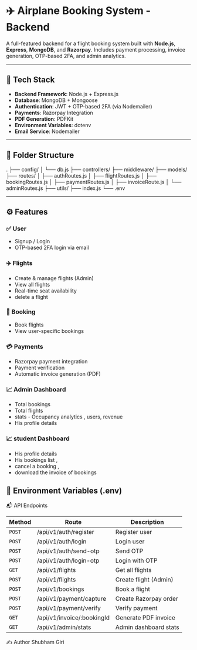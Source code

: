 # ✈️ Airplane Booking System - Backend

A full-featured backend for a flight booking system built with **Node.js**, **Express**, **MongoDB**, and **Razorpay**. Includes payment processing, invoice generation, OTP-based 2FA, and admin analytics.

---

## 🔧 Tech Stack

- **Backend Framework**: Node.js + Express.js
- **Database**: MongoDB + Mongoose
- **Authentication**: JWT + OTP-based 2FA (via Nodemailer)
- **Payments**: Razorpay Integration
- **PDF Generation**: PDFKit
- **Environment Variables**: dotenv
- **Email Service**: Nodemailer

---

## 📁 Folder Structure
.
├── config/
│   └── db.js
├── controllers/
├── middleware/
├── models/
├── routes/
│   ├── authRoutes.js
│   ├── flightRoutes.js
│   ├── bookingRoutes.js
│   ├── paymentRoutes.js
│   ├── invoiceRoute.js
│   └── adminRoutes.js
├── utils/
├── index.js
└── .env

---

## ⚙️ Features

### ✅ User
- Signup / Login
- OTP-based 2FA login via email

### ✈️ Flights
- Create & manage flights (Admin)
- View all flights
- Real-time seat availability
- delete a flight

### 🧾 Booking
- Book flights
- View user-specific bookings

### 💳 Payments
- Razorpay payment integration
- Payment verification
- Automatic invoice generation (PDF)

### 📈 Admin Dashboard
- Total bookings 
- Total flights 
- stats - Occupancy analytics , users, revenue
- His profile details 

### 📈 student Dashboard
- His profile details 
- His bookings list ,
- cancel a booking ,
- download the invoice of bookings 


## 🔐 Environment Variables (.env)

 📬 API Endpoints

| Method | Route | Description |
|--------|-------|-------------|
| `POST` | /api/v1/auth/register | Register user |
| `POST` | /api/v1/auth/login | Login user |
| `POST` | /api/v1/auth/send-otp | Send OTP |
| `POST` | /api/v1/auth/login-otp | Login with OTP |
| `GET`  | /api/v1/flights | Get all flights |
| `POST` | /api/v1/flights | Create flight (Admin) |
| `POST` | /api/v1/bookings | Book a flight |
| `POST` | /api/v1/payment/capture | Create Razorpay order |
| `POST` | /api/v1/payment/verify | Verify payment |
| `GET`  | /api/v1/invoice/:bookingId | Generate PDF invoice |
| `GET`  | /api/v1/admin/stats | Admin dashboard stats |

✍️ Author
Shubham Giri

